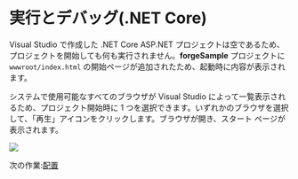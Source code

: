 # 実行とデバッグ(.NET Core)

Visual Studio で作成した .NET Core ASP.NET プロジェクトは空であるため、プロジェクトを開始しても何も実行されません。**forgeSample** プロジェクトに `wwwroot/index.html` の開始ページが追加されたため、起動時に内容が表示されます。

システムで使用可能なすべてのブラウザが Visual Studio によって一覧表示されるため、プロジェクト開始時に 1 つを選択できます。いずれかのブラウザを選択して、「再生」アイコンをクリックします。ブラウザが開き、スタート ページが表示されます。

![](_media/net/start_debug.png)

次の作業:[配置](/ja-JP/deployment/)
